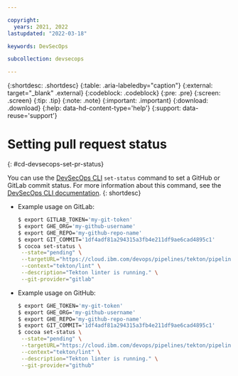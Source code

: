 ```yaml
---

copyright:
  years: 2021, 2022
lastupdated: "2022-03-18"

keywords: DevSecOps

subcollection: devsecops

---
```


{:shortdesc: .shortdesc}
{:table: .aria-labeledby="caption"}
{:external: target="_blank" .external}
{:codeblock: .codeblock}
{:pre: .pre}
{:screen: .screen}
{:tip: .tip}
{:note: .note}
{:important: .important}
{:download: .download}
{:help: data-hd-content-type='help'}
{:support: data-reuse='support'}

# Setting pull request status
{: #cd-devsecops-set-pr-status}

You can use the [DevSecOps CLI](/docs/devsecops?topic=devsecops-cd-devsecops-cli) `set-status` command to set a GitHub or GitLab commit status. For more information about this command, see the [DevSecOps CLI documentation](/docs/devsecops?topic=devsecops-cd-devsecops-cli#set-status).
{: shortdesc}

- Example usage on GitLab:

   ```bash
   $ export GITLAB_TOKEN='my-git-token'
   $ export GHE_ORG='my-github-username'
   $ export GHE_REPO='my-github-repo-name'
   $ export GIT_COMMIT='1df4adf81a294315a3fb4e211df9ae6cad4895c1'
   $ cocoa set-status \
    --state="pending" \
    --targetURL="https://cloud.ibm.com/devops/pipelines/tekton/pipeline-id/runs/run-id/lint/lint?env_id=ibm:yp:us-south" \
    --context="tekton/lint" \
    --description="Tekton linter is running." \
    --git-provider="gitlab"
   ```

- Example usage on GitHub:

   ```bash
   $ export GHE_TOKEN='my-git-token'
   $ export GHE_ORG='my-github-username'
   $ export GHE_REPO='my-github-repo-name'
   $ export GIT_COMMIT='1df4adf81a294315a3fb4e211df9ae6cad4895c1'
   $ cocoa set-status \
    --state="pending" \
    --targetURL="https://cloud.ibm.com/devops/pipelines/tekton/pipeline-id/runs/run-id/lint/lint?env_id=ibm:yp:us-south" \
    --context="tekton/lint" \
    --description="Tekton linter is running." \
    --git-provider="github"
   ```
